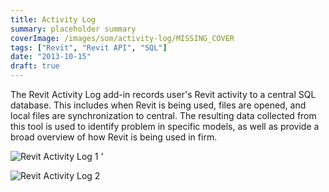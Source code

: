 ```yaml
---
title: Activity Log
summary: placeholder summary
coverImage: /images/som/activity-log/MISSING_COVER
tags: ["Revit", "Revit API", "SQL"]
date: "2013-10-15"
draft: true
---
```


The Revit Activity Log add-in records user's Revit activity to a central SQL database. This includes when Revit is being used, files are opened, and local files are synchronization to central. The resulting data collected from this tool is used to identify problem in specific models, as well as provide a broad overview of how Revit is being used in firm.

![Revit Activity Log 1](/images/som/activity-log/Revit-Activity-Log-1.png) '

![Revit Activity Log 2](/images/som/activity-log/Revit-Activity-Log-2.png)
